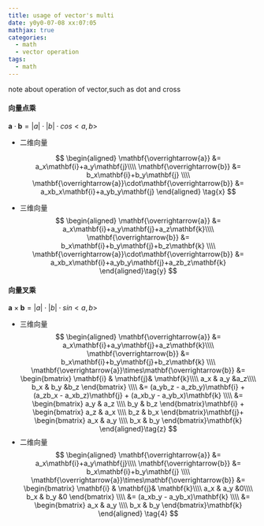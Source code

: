 ```yaml
---
title: usage of vector's multi
date: y0y0-07-08 xx:07:05
mathjax: true
categories:
  - math
  - vector operation
tags:
  - math
---
```

note about operation of vector,such as dot and cross
<!--more-->
#### 向量点乘
<!-- web-front not supprt \bold{a}, but support \mathbf{a} -->
$\mathbf{a} \cdot \mathbf{b}  = |a|\cdot |b|\cdot cos<a,b>$
- 二维向量
  
  
  $$
  \begin{aligned}
    \mathbf{\overrightarrow{a}} &= a_x\mathbf{i}+a_y\mathbf{j}\\\\
  \mathbf{\overrightarrow{b}} &= b_x\mathbf{i}+b_y\mathbf{j} \\\\
  \mathbf{\overrightarrow{a}}\cdot\mathbf{\overrightarrow{b}} &= a_xb_x\mathbf{i}+a_yb_y\mathbf{j}
  \end{aligned} \tag{x}
  $$
- 三维向量
  $$
  \begin{aligned}
    \mathbf{\overrightarrow{a}} &= a_x\mathbf{i}+a_y\mathbf{j}+a_z\mathbf{k}\\\\
  \mathbf{\overrightarrow{b}} &= b_x\mathbf{i}+b_y\mathbf{j}+b_z\mathbf{k}  \\\\
  \mathbf{\overrightarrow{a}}\cdot\mathbf{\overrightarrow{b}} &= a_xb_x\mathbf{i}+a_yb_y\mathbf{j}+a_zb_z\mathbf{k}
  \end{aligned}\tag{y}
  $$
#### 向量叉乘
$\mathbf{a} \times \mathbf{b}  = |a|\cdot |b|\cdot sin<a,b>$
- 三维向量
  $$
  \begin{aligned}
    \mathbf{\overrightarrow{a}} &= a_x\mathbf{i}+a_y\mathbf{j}+a_z\mathbf{k}\\\\
  \mathbf{\overrightarrow{b}} &= b_x\mathbf{i}+b_y\mathbf{j}+b_z\mathbf{k}  \\\\
  \mathbf{\overrightarrow{a}}\times\mathbf{\overrightarrow{b}} &= 
     \begin{bmatrix}
     \mathbf{i} & \mathbf{j}& \mathbf{k}\\\\
     a_x      & a_y     &a_z\\\\
     b_x      & b_y     &b_z
     \end{bmatrix} \\\\ &= (a_yb_z - a_zb_y)\mathbf{i} + (a_zb_x - a_xb_z)\mathbf{j} + (a_xb_y - a_yb_x)\mathbf{k} \\\\
     &=
     \begin{bmatrix}       
     a_y & a_z  \\\\        
     b_y & b_z            
     \end{bmatrix}\mathbf{i} +
     \begin{bmatrix}       
     a_z & a_x  \\\\        
     b_z & b_x            
     \end{bmatrix}\mathbf{j}+
     \begin{bmatrix}       
     a_x & a_y  \\\\        
     b_x & b_y            
     \end{bmatrix}\mathbf{k}
  \end{aligned}\tag{z}
  $$
- 二维向量
  $$
  \begin{aligned}
    \mathbf{\overrightarrow{a}} &= a_x\mathbf{i}+a_y\mathbf{j}\\\\
  \mathbf{\overrightarrow{b}} &= b_x\mathbf{i}+b_y\mathbf{j}  \\\\
  \mathbf{\overrightarrow{a}}\times\mathbf{\overrightarrow{b}} &= 
     \begin{bmatrix}
     \mathbf{i} & \mathbf{j}& \mathbf{k}\\\\
     a_x      & a_y     &0\\\\
     b_x      & b_y     &0
     \end{bmatrix} \\\\ &=  (a_xb_y - a_yb_x)\mathbf{k} \\\\
     &=
     \begin{bmatrix}       
     a_x & a_y  \\\\        
     b_x & b_y            
     \end{bmatrix}\mathbf{k}
  \end{aligned} \tag{4}
  $$